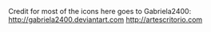 Credit for most of the icons here goes to Gabriela2400:
http://gabriela2400.deviantart.com
http://artescritorio.com